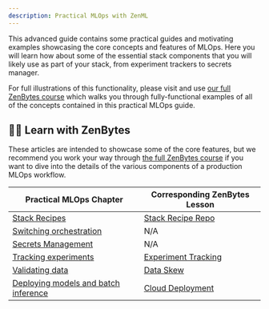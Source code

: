 ```yaml
---
description: Practical MLOps with ZenML
---
```


This advanced guide contains some practical guides and motivating examples
showcasing the core concepts and features of MLOps. Here you will learn how
about some of the essential stack components that you will likely use as part of
your stack, from experiment trackers to secrets manager.

For full illustrations of this functionality, please visit and use [our full ZenBytes course](https://github.com/zenml-io/zenbytes)
which walks you through fully-functional examples of all of the concepts
contained in this practical MLOps guide.

## :teacher: Learn with ZenBytes

These articles are intended to showcase some of the core features, but we
recommend you work your way through [the full ZenBytes course](https://github.com/zenml-io/zenbytes) if you want to dive
into the details of the various components of a production MLOps workflow.

| Practical MLOps Chapter | Corresponding ZenBytes Lesson |
| ----------------------- | ----------------------------- |
| [Stack Recipes](./advanced-guide/practical/stack-recipes.md) | [Stack Recipe Repo](https://github.com/zenml-io/mlops-stacks) |
| [Switching orchestration](./advanced-guide/practical/switching-orchestration.md) | N/A |
|  [Secrets Management](./advanced-guide/practical/secrets-management.md) | N/A |
| [Tracking experiments](./advanced-guide/practical/tracking-experiments.md) | [Experiment Tracking](https://colab.research.google.com/github/zenml-io/zenbytes/blob/main/2-1_Experiment_Tracking.ipynb) |
| [Validating data](./advanced-guide/practical/validating-data.md) | [Data Skew](https://colab.research.google.com/github/zenml-io/zenbytes/blob/main/3-1_Data_Skew.ipynb) |
| [Deploying models and batch inference](./advanced-guide/practical/deploying-models.md) | [Cloud Deployment](https://colab.research.google.com/github/zenml-io/zenbytes/blob/main/4-1_Cloud_Deployment.ipynb) |

